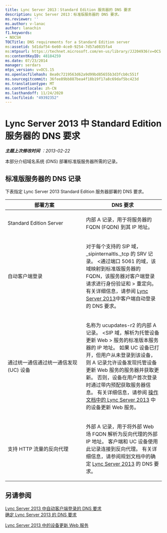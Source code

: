 ```yaml
---
title: Lync Server 2013：Standard Edition 服务器的 DNS 要求
description: Lync Server 2013：标准版服务器的 DNS 要求。
ms.reviewer: ''
ms.author: v-lanac
author: lanachin
f1.keywords:
- NOCSH
TOCTitle: DNS requirements for a Standard Edition server
ms:assetid: 5d1daf54-6e60-4ce0-9254-7d57a0835fa4
ms:mtpsurl: https://technet.microsoft.com/en-us/library/JJ204936(v=OCS.15)
ms:contentKeyID: 48184259
ms.date: 07/23/2014
manager: serdars
mtps_version: v=OCS.15
ms.openlocfilehash: 8ea0c7219563d62a9d99bd85655b3d3fcb0c551f
ms.sourcegitcommit: 36fee89bb887bea4f18b19f17a8c69daf5bc423d
ms.translationtype: MT
ms.contentlocale: zh-CN
ms.lasthandoff: 11/24/2020
ms.locfileid: "49392352"
---
```

# <a name="dns-requirements-for-a-standard-edition-server-in-lync-server-2013"></a>Lync Server 2013 中 Standard Edition 服务器的 DNS 要求

<div data-xmlns="http://www.w3.org/1999/xhtml">

<div class="topic" data-xmlns="http://www.w3.org/1999/xhtml" data-msxsl="urn:schemas-microsoft-com:xslt" data-cs="https://msdn.microsoft.com/">

<div data-asp="https://msdn2.microsoft.com/asp">



</div>

<div id="mainSection">

<div id="mainBody">

<span> </span>

_**主题上次修改时间** ：2013-02-22_

本部分介绍域名系统 (DNS) 部署标准版服务器所需的记录。

<div>

## <a name="dns-records-for-standard-edition-servers"></a>标准版服务器的 DNS 记录

下表指定 Lync Server 2013 Standard Edition 服务器部署的 DNS 要求。


<table>
<colgroup>
<col style="width: 50%" />
<col style="width: 50%" />
</colgroup>
<thead>
<tr class="header">
<th>部署方案</th>
<th>DNS 要求</th>
</tr>
</thead>
<tbody>
<tr class="odd">
<td><p>Standard Edition Server</p></td>
<td><p>内部 A 记录，用于将服务器的 FQDN (FQDN) 到其 IP 地址。</p></td>
</tr>
<tr class="even">
<td><p>自动客户端登录</p></td>
<td><p>对于每个支持的 SIP 域，_sipinternaltls._tcp 的 SRV 记录。 &lt;通过端口 5061 的域，该域映射到标准版服务器的 FQDN，该服务器对客户端登录请求进行身份验证和 &gt; 重定向。 有关详细信息，请参阅 <a href="lync-server-2013-dns-requirements-for-automatic-client-sign-in.md">Lync Server 2013</a>中客户端自动登录的 DNS 要求。</p></td>
</tr>
<tr class="odd">
<td><p>通过统一通信通过统一通信发现 (UC) 设备</p></td>
<td><p>名称为 ucupdates-r2 的内部 A 记录。 &lt;SIP 域，解析为托管设备更新 Web &gt; 服务的标准版本服务器的 IP 地址。 如果 UC 设备已打开，但用户从未登录到该设备，则 A 记录允许设备发现托管设备更新 Web 服务的服务器并获取更新。 否则，设备在用户首次登录时通过带内预配获取服务器信息。 有关详细信息，请参阅 <a href="lync-server-2013-device-update-web-service.md">操作文档中的 Lync Server 2013</a> 中的设备更新 Web 服务。</p></td>
</tr>
<tr class="even">
<td><p>支持 HTTP 流量的反向代理</p></td>
<td><p>外部 A 记录，用于将外部 Web 场 FQDN 解析为反向代理的外部 IP 地址。 客户端和 UC 设备使用此记录连接到反向代理。 有关详细信息，请参阅规划文档中的确定 <a href="lync-server-2013-determine-dns-requirements.md">Lync Server 2013</a> 的 DNS 要求。</p></td>
</tr>
</tbody>
</table>


</div>

<div>

## <a name="see-also"></a>另请参阅


[Lync Server 2013 中自动客户端登录的 DNS 要求](lync-server-2013-dns-requirements-for-automatic-client-sign-in.md)  
[确定 Lync Server 2013 的 DNS 要求](lync-server-2013-determine-dns-requirements.md)  


[Lync Server 2013 中的设备更新 Web 服务](lync-server-2013-device-update-web-service.md)  
  

</div>

</div>

<span> </span>

</div>

</div>

</div>

